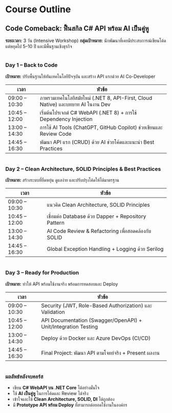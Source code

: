 # Course Outline

## **Code Comeback: ฟื้นสกิล C# API พร้อม AI เป็นคู่หู**

**ระยะเวลา:** 3 วัน (Intensive Workshop)
**กลุ่มเป้าหมาย:** นักพัฒนาที่เคยมีประสบการณ์เขียนโค้ด แต่หยุดไป 5–10 ปี และมีพื้นฐานเชิงธุรกิจ

#

### **Day 1 – Back to Code**

**เป้าหมาย:** ปรับพื้นฐานให้ทันเทคโนโลยีปัจจุบัน และสร้าง API แรกด้วย AI Co-Developer

| เวลา          | หัวข้อ                                                                          |
| ------------- | ------------------------------------------------------------------------------- |
| 09:00 – 10:30 | ภาพรวมเทคโนโลยีสมัยใหม่ (.NET 8, API-First, Cloud Native) และบทบาท AI ในงาน Dev |
| 10:45 – 12:00 | เริ่มต้นโปรเจกต์ C# WebAPI (.NET 8) + การใช้ Dependency Injection               |
| 13:00 – 14:30 | การใช้ AI Tools (ChatGPT, GitHub Copilot) ช่วยเขียนและ Review Code              |
| 14:45 – 16:30 | พัฒนา API แรก (CRUD) ด้วย AI ช่วยโค้ดและแนะนำ Best Practices                    |

#

### **Day 2 – Clean Architecture, SOLID Principles & Best Practices**

**เป้าหมาย:** สร้างระบบที่ยืดหยุ่น ดูแลง่าย และปรับปรุงโค้ดให้ได้มาตรฐาน

| เวลา          | หัวข้อ                                              |
| ------------- | --------------------------------------------------- |
| 09:00 – 10:30 | แนวคิด Clean Architecture, SOLID Principles         |
| 10:45 – 12:00 | เชื่อมต่อ Database ด้วย Dapper + Repository Pattern |
| 13:00 – 14:30 | AI Code Review & Refactoring เพื่อสอดคล้องกับ SOLID |
| 14:45 – 16:30 | Global Exception Handling + Logging ด้วย Serilog    |

#

### **Day 3 – Ready for Production**

**เป้าหมาย:** ทำให้ API พร้อมใช้งานจริง พร้อมการทดสอบและ Deploy

| เวลา          | หัวข้อ                                                         |
| ------------- | -------------------------------------------------------------- |
| 09:00 – 10:30 | Security (JWT, Role-Based Authorization) และ Validation        |
| 10:45 – 12:00 | API Documentation (Swagger/OpenAPI) + Unit/Integration Testing |
| 13:00 – 14:30 | Deploy ด้วย Docker และ Azure DevOps (CI/CD)                    |
| 14:45 – 16:30 | Final Project: พัฒนา API ตามโจทย์จริง + Present ผลงาน          |

#

### **ผลลัพธ์หลังจบคอร์ส**

* เขียน **C# WebAPI บน .NET Core** ได้อย่างมั่นใจ
* ใช้ **AI เป็นคู่หู** ในการโค้ดและ Review ได้จริง
* เข้าใจและใช้ **Clean Architecture, SOLID, DI** ได้ถูกต้อง
* มี **Prototype API พร้อม Deploy** ที่สามารถต่อยอดใช้งานในองค์กร

#


